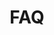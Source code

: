 ---
title: "FAQ"
heading: "Have a question?"
draft: false
_build:
  render: never

image: "images/feature-image-3.webp"

faq:
- title: "Who's bERNIE?"
  content: "Glad you asked. bERNIE is our random number generator that picks the winner each week. You can check the code on github [link] but here's the gist:
	
    <ol><li>Bernie checks the amount of SOL in the reward account</li>
  <li>He calculates each prize amount</li>
  <li>Then he takes the entire list of winSOL holders - naughty or nice - weighted by the amount of winSOL  they hold</li>
  <li>He then tosses the biggest dice you've ever seen to find which winSOL holder wins the prize</li>
<li>Once that prize is transferred, he repeats for each smaller prize</li></ol>
"
- title: "How can I verify prize payouts?"
  content: "Unlike most old gits, bErnie adores github, and will publish a report to his repo every time he sends out prizes. All transfers will be verifiable on chain."
- title: "Is this Safe?"
  content: "<p>Yes ser. At all times your SOL is held in an account managed by Solana Lab's Stake Pool Program, and is untouchable by our devs. At any time you can unstake or exchange your winSOL and receive your SOL back. You'll never get out less SOL than you put in.</p>
	
	<p>Due to the way the Solana stake pool program works, you may need to wait until the end of the epoch to receive all your SOL. We plan to setup a liquidity pool in the near future that will allow an 'instant unstake' for a small fee, just as you can at Marinade and other stake pools.</p>
"
- title: "Is this some kind of degen  casino?"
  content: "<p>Hell no. It is a fun game of chance, but you'll never make a loss in SOL terms. You can withdraw your SOL at any time.</p>
  <p>The only cost is opportunity cost - you could stake elsewhere for a guaranteed return, or stake here for the chance at an outsized one. You're not betting or risking anything, simply opting to give up your vanilla staking rewards to the pool for the chance of winning the pot.</p>
	
<p>Chances are - your governement may even offer the same thing! </p>
<p>In the UK they call it Premium Bonds, NZ offers 'Bonus Bonds', Ireland 'Prize Bonds' and in Scandinavia it's a 'Premieobligationer'. Only when the government do it the prizes come from a mind achingly dull fiat interest rate of 1%. On Solana staking rewards are 6x that, so your potential rewards are worth a lot more too.</p>"
- title: "So do I pay taxes on this?"
  content: "<p>We are not financial advisors! But in many countries, similar products  - or indeed winnings from lotteries or free prize draws - are treated as gifts or windfalls and are thus exempt from tax.</p><p>It's possible that in your jurisdiction winnings from winSOL are indeed tax free. But you really should ask your accountant, not some anons on the internet.</p>"
---